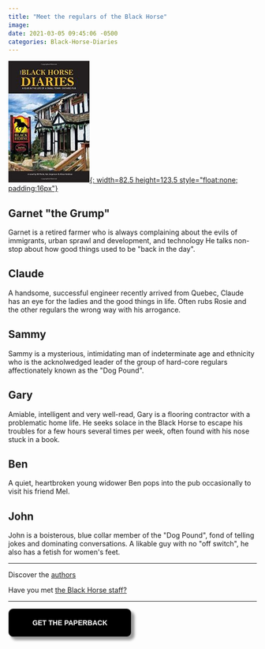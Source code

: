 ```yaml
---
title: "Meet the regulars of the Black Horse"
image:
date: 2021-03-05 09:45:06 -0500
categories: Black-Horse-Diaries
---
```


[![Black Horse Diaries](/images/img-books-bh-1.jpg){: width=82.5 height=123.5 style="float:none; padding:16px"}](http://www.amazon.ca/Black-Horse-Diaries-Small-Ontario/dp/169338549X/ref=pd_sim_1?pd_rd_w=rYCm9&pf_rd_p=ee332eae-116a-4f86-a77d-d3527e938650&pf_rd_r=PFWYKQX3Q18FTCHFADSB&pd_rd_r=b9eaad20-d5fd-47a4-aa70-5020c23dfb8a&pd_rd_wg=6097R&pd_rd_i=169338549X&psc=1)


## Garnet "the Grump"

Garnet is a retired farmer who is always complaining about the evils of immigrants, urban sprawl and development, and technology He talks non-stop about how good things used to be "back in the day".

## Claude

A handsome, successful engineer recently arrived from Quebec, Claude has an eye for the ladies and the good things in life. Often rubs Rosie and the other regulars the wrong way with his arrogance.

## Sammy

Sammy is a mysterious, intimidating man of indeterminate age and ethnicity who is the acknolwedged leader of the group of hard-core regulars affectionately known as the "Dog Pound".

## Gary

Amiable, intelligent and very well-read, Gary is a flooring contractor with a problematic home life. He seeks solace in the Black Horse to escape his troubles for a few hours several times per week, often found with his nose stuck in a book.

## Ben

A quiet, heartbroken young widower Ben pops into the pub occasionally to visit his friend Mel.

## John

John is a boisterous, blue collar member of the "Dog Pound", fond of telling jokes and dominating conversations. A likable guy with no "off switch", he also has a fetish for women's feet.

***

Discover the [authors]()

Have you met [the Black Horse staff?]()

***

<form>
<input style="width: 250px; padding: 20px; cursor: pointer; box-shadow: 6px 6px 5px; #999; -webkit-box-shadow: 6px 6px 5px #999; -moz-box-shadow: 6px 6px 5px #999; font-weight: bold; background: #000000; color: #fff; border-radius: 10px; border: 1px solid #999; font-size: 100%;" type="button" value="GET THE PAPERBACK" onclick="window.location.href='http://www.amazon.ca/Black-Horse-Diaries-Small-Ontario/dp/169338549X/ref=pd_sim_1?pd_rd_w=rYCm9&pf_rd_p=ee332eae-116a-4f86-a77d-d3527e938650&pf_rd_r=PFWYKQX3Q18FTCHFADSB&pd_rd_r=b9eaad20-d5fd-47a4-aa70-5020c23dfb8a&pd_rd_wg=6097R&pd_rd_i=169338549X&psc=1'" />
</form> 

